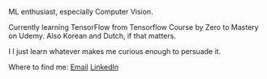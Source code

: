 ML enthusiast, especially Computer Vision.

Currently learning TensorFlow from Tensorflow Course by Zero to Mastery on Udemy.
Also Korean and Dutch, if that matters.

I
I just learn whatever makes me curious enough to persuade it.

Where to find me:
[Email](mailto:vineetvk767@gmail.com)
[LinkedIn](https://www.linkedin.com/in/vineet-kumar-abab67231/)
<!---
Vk-XR/Vk-XR is a ✨ special ✨ repository because its `README.md` (this file) appears on your GitHub profile.
You can click the Preview link to take a look at your changes.
--->
